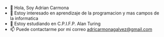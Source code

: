 - 👋 Hola, Soy Adrian Carmona
- 👀 Estoy interesado en aprendizaje de la programacion y mas campos de la informatica
- 🌱 Estoy estudiando en C.P.I.F.P. Alan Turing
- 📫 Puede contactarme por mi correo adricarmonagalvez@gmail.com

<!---
Adricarmona/Adricarmona is a ✨ special ✨ repository because its `README.md` (this file) appears on your GitHub profile.
You can click the Preview link to take a look at your changes.
--->
